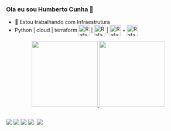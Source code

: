 ### Ola eu sou Humberto Cunha 👋

- 🔭 Estou trabalhando com Infraestrutura 
- Python | cloud | terraform <img align="center" alt="Rafa-Python" height="30" width="30" src="https://user-images.githubusercontent.com/79642492/188317815-4f872eeb-e405-4bf7-873c-6620ce81ba66.png" /> | <img align="center" alt="Rafa-Python" height="30" width="30" src="https://user-images.githubusercontent.com/79642492/188318078-f7e10a17-0a53-4487-8b58-44f4ace77e4b.png" /> | <img align="center" alt="Rafa-Python" height="30" width="30" src="https://user-images.githubusercontent.com/79642492/188318226-14687bd7-dc6a-49ae-850d-5555f6da05e6.png" /> + <img align="center" alt="Rafa-Python" height="30" width="30" src="https://user-images.githubusercontent.com/79642492/188318321-a18800e6-4d07-452e-a497-e7f683b4c2e2.png" />

 
 <div align="center">
  <a href="https://github.com/humbertocrispim">
  <img height="180em" src="https://github-readme-stats.vercel.app/api?username=humbertocrispim&show_icons=true&theme=dracula&include_all_commits=true&count_private=true"/>
  <img height="180em" src="https://github-readme-stats.vercel.app/api/top-langs/?username=humbertocrispim&layout=compact&langs_count=7&theme=dracula"/>
</div>



 
   ##
 
 <div> 
  <a href="https://instagram.com/humbertocunhac" target="_blank"><img src="https://img.shields.io/badge/-Instagram-%23E4405F?style=for-the-badge&logo=instagram&logoColor=white" target="_blank"></a>
 	<a href="https://www.twitch.tv/" target="_blank"><img src="https://img.shields.io/badge/Twitch-9146FF?style=for-the-badge&logo=twitch&logoColor=white" target="_blank"></a>
 <a href="https://discord.gg/" target="_blank"><img src="https://img.shields.io/badge/Discord-7289DA?style=for-the-badge&logo=discord&logoColor=white" target="_blank"></a> 
  <a href = "mailto:humberto.cunha.crispim@gmail.com"><img src="https://img.shields.io/badge/-Gmail-%23333?style=for-the-badge&logo=gmail&logoColor=white" target="_blank"></a>
  <a href="https://www.linkedin.com/in/humberto-cunha-324182112/" target="_blank"><img target="_blank"></a> 
  <a href="https://t.me/humbertocunhacrispim" target="_blank"><img src="https://img.shields.io/badge/Telegram-2CA5E0?style=for-the-badge&logo=telegram&logoColor=white" target="_blank"></a> 
  

